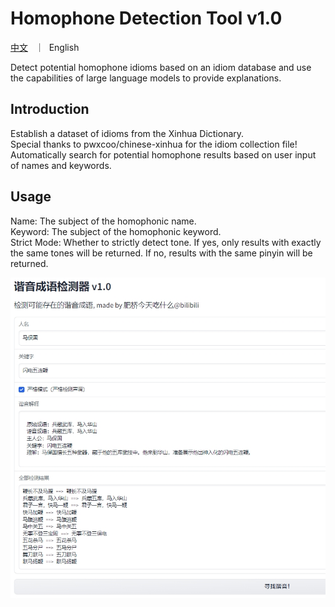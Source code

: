 # Homophone Detection Tool v1.0
<p><a href="README.md">中文</a> &nbsp ｜ &nbspEnglish&nbsp</p>
Detect potential homophone idioms based on an idiom database and use the capabilities of large language models to provide explanations.

## Introduction
Establish a dataset of idioms from the Xinhua Dictionary.<br>
Special thanks to pwxcoo/chinese-xinhua for the idiom collection file!<br>
Automatically search for potential homophone results based on user input of names and keywords.<br>

## Usage
Name: The subject of the homophonic name.<br>
Keyword: The subject of the homophonic keyword.<br>
Strict Mode: Whether to strictly detect tone. If yes, only results with exactly the same tones will be returned. If no, results with the same pinyin will be returned.<br>

![Interface](assets/intro.png)